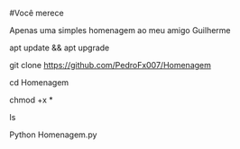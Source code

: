 #Você merece

Apenas uma simples homenagem ao meu amigo Guilherme

apt update && apt upgrade

git clone https://github.com/PedroFx007/Homenagem

cd Homenagem

chmod +x *

ls

Python Homenagem.py

